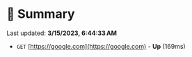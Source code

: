 # 📖 Summary
Last updated: **3/15/2023, 6:44:33 AM**

- `GET` [https://google.com](https://google.com) - **Up** (169ms)
